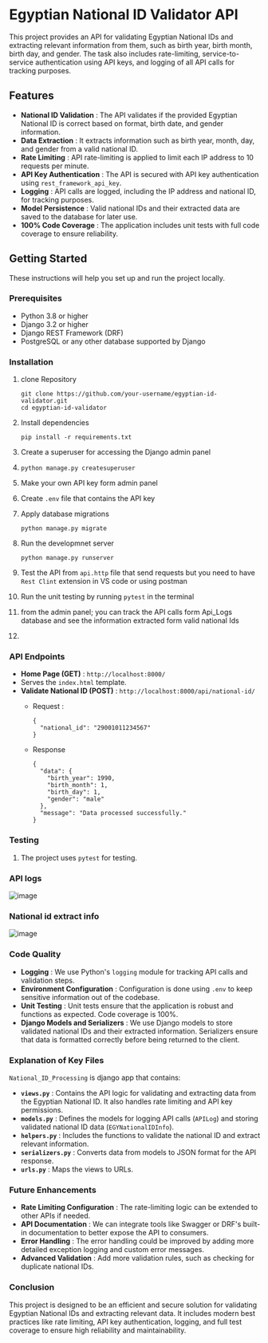 # Egyptian National ID Validator API

This project provides an API for validating Egyptian National IDs and extracting relevant information from them, such as birth year, birth month, birth day, and gender. The task also includes rate-limiting, service-to-service authentication using API keys, and logging of all API calls for tracking purposes.

## Features

* **National ID Validation** : The API validates if the provided Egyptian National ID is correct based on format, birth date, and gender information.
* **Data Extraction** : It extracts information such as birth year, month, day, and gender from a valid national ID.
* **Rate Limiting** : API rate-limiting is applied to limit each IP address to 10 requests per minute.
* **API Key Authentication** : The API is secured with API key authentication using `rest_framework_api_key`.
* **Logging** : API calls are logged, including the IP address and national ID, for tracking purposes.
* **Model Persistence** : Valid national IDs and their extracted data are saved to the database for later use.
* **100% Code Coverage** : The application includes unit tests with full code coverage to ensure reliability.

## Getting Started

These instructions will help you set up and run the project locally.

### Prerequisites

* Python 3.8 or higher
* Django 3.2 or higher
* Django REST Framework (DRF)
* PostgreSQL or any other database supported by Django

### Installation

1. clone Repository

   ```
   git clone https://github.com/your-username/egyptian-id-validator.git
   cd egyptian-id-validator

   ```
2. Install dependencies

   ```
   pip install -r requirements.txt

   ```
3. Create a superuser for accessing the Django admin panel
4. ```
   python manage.py createsuperuser

   ```
5. Make your own API key form admin panel
6. Create `.env` file that contains the API key
7. Apply database migrations

   ```
   python manage.py migrate

   ```
8. Run the developmnet server

   ```
   python manage.py runserver

   ```
9. Test the API from `api.http` file that send requests but you need to have `Rest Clint` extension in VS code or using postman
10. Run the unit testing by running `pytest` in the terminal
11. from the admin panel; you can track the API calls form Api_Logs database and see the information extracted form valid national Ids
12. 

### API Endpoints

* **Home Page (GET)** : `http://localhost:8000/`
* Serves the `index.html` template.
* **Validate National ID (POST)** : `http://localhost:8000/api/national-id/`
  * Request :

    ```
    {
      "national_id": "29001011234567"
    }

    ```
  * Response

    ```
    {
      "data": {
        "birth_year": 1990,
        "birth_month": 1,
        "birth_day": 1,
        "gender": "male"
      },
      "message": "Data processed successfully."
    }

    ```

### Testing

1. The project uses `pytest` for testing.
   
### API logs
![image](https://github.com/user-attachments/assets/23971ce1-bbed-4563-86ad-f548522bef02)
### National id extract info
![image](https://github.com/user-attachments/assets/330a245c-642a-4d0b-9236-96f94c571ec8)

### Code Quality

* **Logging** : We use Python's `logging` module for tracking API calls and validation steps.
* **Environment Configuration** : Configuration is done using `.env` to keep sensitive information out of the codebase.
* **Unit Testing** : Unit tests ensure that the application is robust and functions as expected. Code coverage is 100%.
* **Django Models and Serializers** : We use Django models to store validated national IDs and their extracted information. Serializers ensure that data is formatted correctly before being returned to the client.

### Explanation of Key Files

`National_ID_Processing` is django app that contains:

* **`views.py`** : Contains the API logic for validating and extracting data from the Egyptian National ID. It also handles rate limiting and API key permissions.
* **`models.py`** : Defines the models for logging API calls (`APILog`) and storing validated national ID data (`EGYNationalIDInfo`).
* **`helpers.py`** : Includes the functions to validate the national ID and extract relevant information.
* **`serializers.py`** : Converts data from models to JSON format for the API response.
* **`urls.py`** : Maps the views to URLs.

### Future Enhancements

* **Rate Limiting Configuration** : The rate-limiting logic can be extended to other APIs if needed.
* **API Documentation** : We can integrate tools like Swagger or DRF's built-in documentation to better expose the API to consumers.
* **Error Handling** : The error handling could be improved by adding more detailed exception logging and custom error messages.
* **Advanced Validation** : Add more validation rules, such as checking for duplicate national IDs.

### Conclusion

This project is designed to be an efficient and secure solution for validating Egyptian National IDs and extracting relevant data. It includes modern best practices like rate limiting, API key authentication, logging, and full test coverage to ensure high reliability and maintainability.
